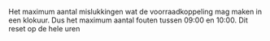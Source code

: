 Het maximum aantal mislukkingen wat de voorraadkoppeling mag maken in een klokuur. Dus het maximum aantal fouten tussen 09:00 en 10:00. Dit reset op de hele uren
